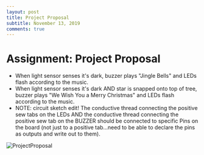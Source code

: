 ```yaml
---
layout: post
title: Project Proposal
subtitle: November 13, 2019
comments: true
---
```


# Assignment: Project Proposal

* When light sensor senses it's dark, buzzer plays "Jingle Bells" and LEDs flash according to the music.
* When light sensor senses it's dark AND star is snapped onto top of tree, buzzer plays "We Wish You a Merry Christmas" and LEDs flash according to the music.
* NOTE: circuit sketch edit! The conductive thread connecting the positive sew tabs on the LEDs AND the conductive thread connecting the positive sew tab on the BUZZER should be connected to specific Pins on the board (not just to a positive tab...need to be able to declare the pins as outputs and write out to them).

![ProjectProposal](https://ephsarah.github.io/img/litxmastree.jpg)

